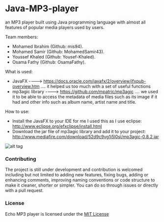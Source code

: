 # Java-MP3-player
an MP3 player built using Java programming language with almost all features of popular media players used by users.

Team members:
- Mohamed Ibrahim (Github: mis94).
- Mohamed Samir (Github: MohamedSamir43).
- Youssef Khaled (Github: Yousef-Khaled).
- Osama Fathy (Github: OsamaFathy).

What is used:
- JavaFX ----> https://docs.oracle.com/javafx/2/overview/jfxpub-overview.htm .... it helped us too much with a set of useful functions
- mp3agic library ----> https://github.com/mpatric/mp3agic .... we used it to be able to access the metadata of media files such as its image if it had and other info such as album name, artist name and title.

How to use:
- Install the JavaFX to your IDE for me I used this as I use eclipse: http://www.eclipse.org/efxclipse/install.html
- Download the jar file of mp3agic library and add it to your project: http://www.mediafire.com/download/52d9c9vg1i5l0si/mp3agic-0.8.2.jar

![alt tag](https://raw.githubusercontent.com/mis94/Java-MP3-player/master/Screenshot.png)


### Contributing
The project is still under development and contribution is welcomed including but not limited to adding new features, fixing bugs, adding or enhancing comments, improving naming conventions or code structure to make it cleaner, shorter or simpler. You can do so through issues or directly with a pull request.

### License
Echo MP3 player is licensed under the <a href="https://github.com/mis94/Graphtona-2D-Package/blob/master/LICENSE.md"> MIT License </a>
